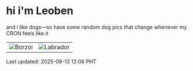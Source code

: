 # hi i'm Leoben

and i like dogs—so have some random dog pics that change whenever my CRON feels like it

|  |  |
|--------|----------|
| ![Borzoi](https://random-dog-vercel.vercel.app/api/random-borzoi?v=1755057989) | ![Labrador](https://random-dog-vercel.vercel.app/api/random-labrador?v=1755057989) |

Last updated: 2025-08-13 12:06 PHT
